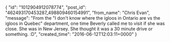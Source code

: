  {
   "id": "1012904912078774",
   "post_id": "462493170453287_498809460154991",
   "from_name": "Chris Evan",
   "message": "From the \"I don't know where the igloos in Ontario are vs the igloos in Quebec\" department, one time Beverly called me to visit if she was close. She was in New Jersey. She thought it was a 30 minute drive or something. :D",
   "created_time": "2016-06-12T12:03:11+0000"
 }
